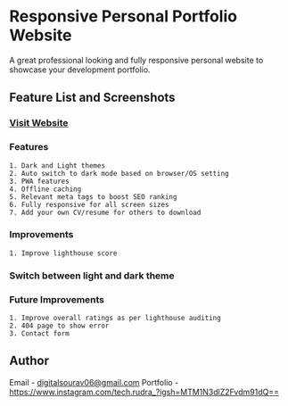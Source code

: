 # Responsive Personal Portfolio Website 
A great professional looking and fully responsive personal website to showcase your development portfolio.

## Feature List and Screenshots
### [Visit Website](https://www.instagram.com/tech.rudra_?igsh=MTM1N3dlZ2Fvdm91dQ==)

### Features
```
1. Dark and Light themes
2. Auto switch to dark mode based on browser/OS setting
3. PWA features
4. Offline caching
5. Relevant meta tags to boost SEO ranking
6. Fully responsive for all screen sizes
7. Add your own CV/resume for others to download
```

### Improvements
```
1. Improve lighthouse score
```

### Switch between light and dark theme

### Future Improvements 
```
1. Improve overall ratings as per lighthouse auditing
2. 404 page to show error
3. Contact form
```

## Author

Email - digitalsourav06@gmail.com
Portfolio - https://www.instagram.com/tech.rudra_?igsh=MTM1N3dlZ2Fvdm91dQ==
